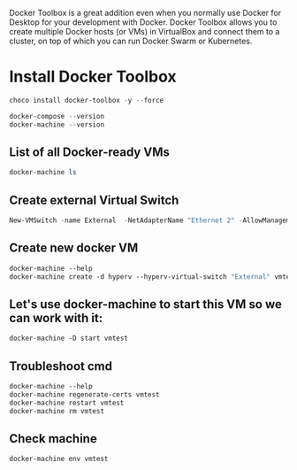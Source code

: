 Docker Toolbox is a great addition even when you normally use Docker for Desktop for your development with Docker. Docker Toolbox allows you to create multiple Docker hosts (or VMs) in VirtualBox and connect them to a cluster, on top of which you can run Docker Swarm or Kubernetes.

# Install Docker Toolbox

```powershell
choco install docker-toolbox -y --force 

docker-compose --version
docker-machine --version
```

## List of all Docker-ready VMs


```powershell
docker-machine ls
```

##  Create external Virtual Switch 

```powershell
New-VMSwitch -name External  -NetAdapterName "Ethernet 2" -AllowManagementOS $true
```
## Create new docker VM

```dockerfile
docker-machine --help
docker-machine create -d hyperv --hyperv-virtual-switch "External" vmtest
```

## Let's use docker-machine to start this VM so we can work with it:

```dockerfile
docker-machine -D start vmtest
```

## Troubleshoot cmd

```dockerfile
docker-machine --help
docker-machine regenerate-certs vmtest
docker-machine restart vmtest
docker-machine rm vmtest
```


## Check machine 

```dockerfile
docker-machine env vmtest
```
